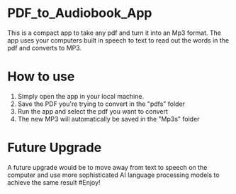 # PDF_to_Audiobook_App
This is a compact app to take any pdf and turn it into an Mp3 format. The app uses your computers built in speech to text to read out the words in the pdf and converts to MP3.
# How to use
1. Simply open the app in your local machine. 
2. Save the PDF you're trying to convert in the "pdfs" folder
3. Run the app and select the pdf you want to convert
4. The new MP3 will automatically be saved in the "Mp3s" folder 
# Future Upgrade
A future upgrade would be to move away from text to speech on the computer and use more sophisticated AI language processing models to achieve the same result
#Enjoy!
